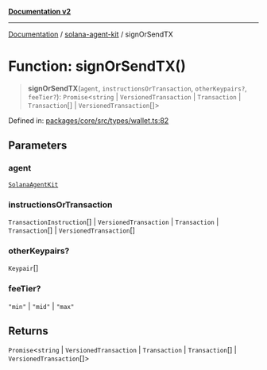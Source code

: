 [**Documentation v2**](../../README.md)

***

[Documentation](../../README.md) / [solana-agent-kit](../README.md) / signOrSendTX

# Function: signOrSendTX()

> **signOrSendTX**(`agent`, `instructionsOrTransaction`, `otherKeypairs?`, `feeTier?`): `Promise`\<`string` \| `VersionedTransaction` \| `Transaction` \| `Transaction`[] \| `VersionedTransaction`[]\>

Defined in: [packages/core/src/types/wallet.ts:82](https://github.com/scriptscrypt/solana-agent-kit/blob/8d48a57968ef71c6851a44a8efa685e80e815610/packages/core/src/types/wallet.ts#L82)

## Parameters

### agent

[`SolanaAgentKit`](../classes/SolanaAgentKit.md)

### instructionsOrTransaction

`TransactionInstruction`[] | `VersionedTransaction` | `Transaction` | `Transaction`[] | `VersionedTransaction`[]

### otherKeypairs?

`Keypair`[]

### feeTier?

`"min"` | `"mid"` | `"max"`

## Returns

`Promise`\<`string` \| `VersionedTransaction` \| `Transaction` \| `Transaction`[] \| `VersionedTransaction`[]\>
